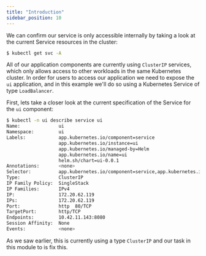```yaml
---
title: "Introduction"
sidebar_position: 10
---
```


We can confirm our service is only accessible internally by taking a look at the current Service resources in the cluster:

```bash
$ kubectl get svc -A
```

All of our application components are currently using `ClusterIP` services, which only allows access to other workloads in the same Kubernetes cluster. In order for users to access our application we need to expose the `ui` application, and in this example we'll do so using a Kubernetes Service of type `LoadBalancer`.

First, lets take a closer look at the current specification of the Service for the `ui` component:

```bash
$ kubectl -n ui describe service ui
Name:              ui
Namespace:         ui
Labels:            app.kubernetes.io/component=service
                   app.kubernetes.io/instance=ui
                   app.kubernetes.io/managed-by=Helm
                   app.kubernetes.io/name=ui
                   helm.sh/chart=ui-0.0.1
Annotations:       <none>
Selector:          app.kubernetes.io/component=service,app.kubernetes.io/instance=ui,app.kubernetes.io/name=ui
Type:              ClusterIP
IP Family Policy:  SingleStack
IP Families:       IPv4
IP:                172.20.62.119
IPs:               172.20.62.119
Port:              http  80/TCP
TargetPort:        http/TCP
Endpoints:         10.42.11.143:8080
Session Affinity:  None
Events:            <none>
```

As we saw earlier, this is currently using a type `ClusterIP` and our task in this module to is fix this.